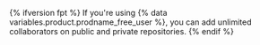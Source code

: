 {% ifversion fpt %}
If you're using
{% data variables.product.prodname_free_user %}, you can add unlimited collaborators on public and private repositories.
{% endif %}
